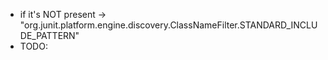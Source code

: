 * if it's NOT present ->  "org.junit.platform.engine.discovery.ClassNameFilter.STANDARD_INCLUDE_PATTERN"
* TODO: